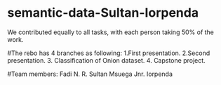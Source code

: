# semantic-data-Sultan-Iorpenda
We contributed equally to all tasks, with each person taking 50% of the work.

#The rebo has 4 branches as following:
1.First presentation.
2.Second presentation.
3. Classification of Onion dataset. 
4. Capstone project.


#Team members:
Fadi N. R. Sultan
Msuega Jnr. Iorpenda
